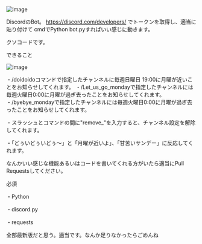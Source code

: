 ![image](https://github.com/user-attachments/assets/93afdec2-4b5f-49cf-9855-2068746954ef)

DiscordのBot。 https://discord.com/developers/ でトークンを取得し、適当に貼り付けて cmdでPython bot.pyすればいい感じに動きます。

クソコードです。



できること

![image](https://github.com/user-attachments/assets/dc7c0755-d2ba-4fa1-8749-dbfcc2ee98d2)


・/doidoidoコマンドで指定したチャンネルに毎週日曜日 19:00に月曜が近いことをお知らせしてくれます。
・/Let_us_go_mondayで指定したチャンネルには毎週火曜日0:00に月曜が過ぎ去ったことをお知らせしてくれます。
・/byebye_mondayで指定したチャンネルには毎週火曜日0:00に月曜が過ぎ去ったことをお知らせしてくれます。

・スラッシュとコマンドの間に"remove_"を入力すると、チャンネル設定を解除してくれます。

・「どぅいどぅいどぅ～」と「月曜が近いよ」、「甘苦いサンデー」に反応してくれます。

なんかいい感じな機能あるいはコードを書いてくれる方がいたら適当にPull Requestsしてください。


必須

・Python

・discord.py

・requests

全部最新版だと思う。適当です。なんか足りなかったらごめんね
